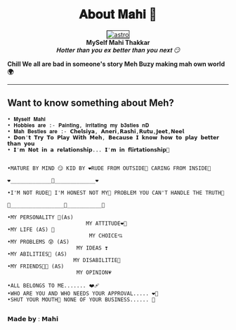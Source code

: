 <p align="center"><h1 align="center"><b>𝐀𝐛𝐨𝐮𝐭 𝐌𝐚𝐡𝐢 💝</b></h1></p> 
<p align="center">
   <a href="https://www.instagram.com/mahi.thakkar__/">
      <img src="https://telegra.ph/file/c1280b23c0c151e11b42b.jpg" border="1px" alt="astro">
      </a>
      <br>
   <b>MySelf Mahi Thakkar</b><br>
   <i>𝐇𝐨𝐭𝐭𝐞𝐫 𝐭𝐡𝐚𝐧 𝐲𝐨𝐮 𝐞𝐱 𝐛𝐞𝐭𝐭𝐞𝐫 𝐭𝐡𝐚𝐧 𝐲𝐨𝐮 𝐧𝐞𝐱𝐭 😏</i>
</p>

<b> Chill We all are bad in someone's story Meh Buzy making mah own world🌍</b>
<br> 

<hr>


## Want to know something about Meh?
```
• 𝐌𝐲𝐬𝐞𝐥𝐟 𝐌𝐚𝐡𝐢     
• 𝐇𝐨𝐛𝐛𝐢𝐞𝐬 𝐚𝐫𝐞 :- 𝐏𝐚𝐢𝐧𝐭𝐢𝐧𝐠, 𝐢𝐫𝐫𝐢𝐭𝐚𝐭𝐢𝐧𝐠 𝐦𝐲 𝐛𝟑𝐬𝐭𝐢𝐞𝐬 𝐧𝐃 
• 𝐌𝐚𝐡 𝐁𝐞𝐬𝐭𝐢𝐞𝐬 𝐚𝐫𝐞 :- 𝗖𝗵𝗲𝗹𝘀𝗶𝘆𝗮, 𝗔𝗻𝗲𝗿𝗶,𝗥𝗮𝘀𝗵𝗶,𝗥𝘂𝘁𝘂,𝗝𝗲𝗲𝘁,𝗡𝗲𝗲𝗹
• 𝗗𝗼𝗻'𝘁 𝗧𝗿𝘆 𝗧𝗼 𝗣𝗹𝗮𝘆 𝗪𝗶𝘁𝗵 𝗠𝗲𝗵, 𝗕𝗲𝗰𝗮𝘂𝘀𝗲 𝗜 𝗸𝗻𝗼𝘄 𝗵𝗼𝘄 𝘁𝗼 𝗽𝗹𝗮𝘆 𝗯𝗲𝘁𝘁𝗲𝗿 𝘁𝗵𝗮𝗻 𝘆𝗼𝘂
• 𝗜'𝗺 𝗡𝗼𝘁 𝗶𝗻 𝗮 𝗿𝗲𝗹𝗮𝘁𝗶𝗼𝗻𝘀𝗵𝗶𝗽... 𝗜'𝗺 𝗶𝗻 𝗳𝗹𝗶𝗿𝘁𝗮𝘁𝗶𝗼𝗻𝘀𝗵𝗶𝗽🤩


•MATURE BY MIND 😏 KID BY ❤️RUDE FROM OUTSIDE👿 CARING FROM INSIDE🙂

❤️_____________🖤_____________❤️

•I'M NOT RUDE👿 I'M HONEST NOT MY🌺 PROBLEM YOU CAN'T HANDLE THE TRUTH🌸

💙_________________💜___________💙

•MY PERSONALITY 💙(As) 
                         MY ATTITUDE❤‍🔥
•MY LIFE (AS) 💞
                          MY CHOICE💘
•MY PROBLEMS 😰 (AS) 
                      MY IDEAS ❣️
•MY ABILITIES💫 (AS)    
                     MY DISABILITIE💖
•MY FRIENDS👭👬 (AS) 
                      MY OPINION💗

•ALL BELONGS TO ME....... ❤‍🩹
•WHO ARE YOU AND WHO NEEDS YOUR APPROVAL..... ❤‍🔥
•SHUT YOUR MOUTH👄 NONE OF YOUR BUSINESS...... 🥀


```

𝗠𝗮𝗱𝗲 𝗯𝘆 : 𝗠𝗮𝗵𝗶
